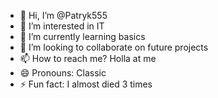 - 👋 Hi, I’m @Patryk555
- 👀 I’m interested in IT
- 🌱 I’m currently learning basics
- 💞️ I’m looking to collaborate on future projects
- 📫 How to reach me? Holla at me
- 😄 Pronouns: Classic
- ⚡ Fun fact: I almost died 3 times

<!---
Patryk555/Patryk555 is a ✨ special ✨ repository because its `README.md` (this file) appears on your GitHub profile.
You can click the Preview link to take a look at your changes.
--->

